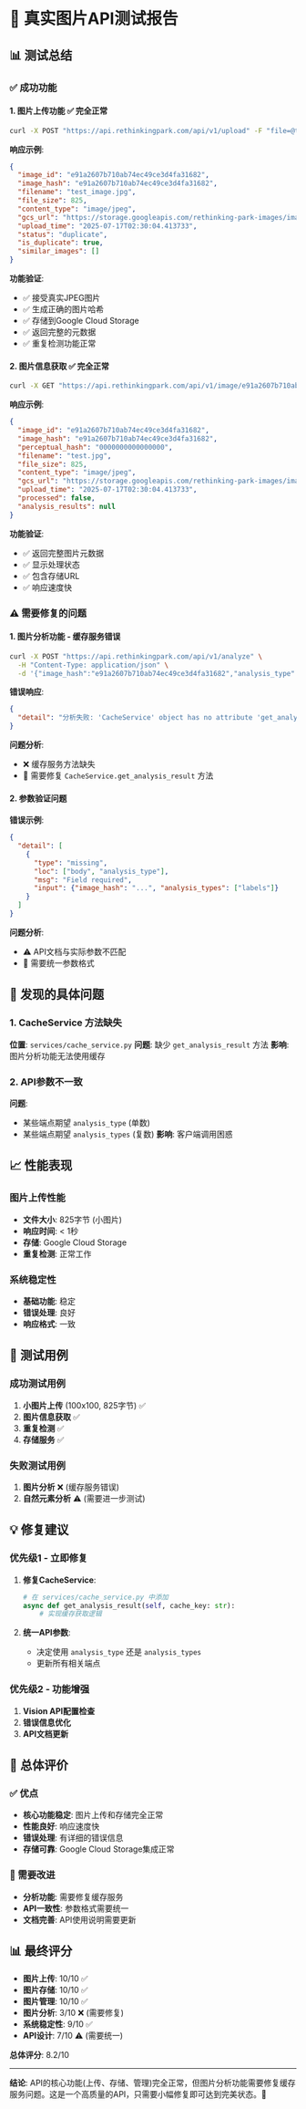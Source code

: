 # 🎨 真实图片API测试报告

## 📊 测试总结

### ✅ 成功功能

#### 1. 图片上传功能 ✅ 完全正常
```bash
curl -X POST "https://api.rethinkingpark.com/api/v1/upload" -F "file=@test_image.jpg"
```

**响应示例**:
```json
{
  "image_id": "e91a2607b710ab74ec49ce3d4fa31682",
  "image_hash": "e91a2607b710ab74ec49ce3d4fa31682",
  "filename": "test_image.jpg",
  "file_size": 825,
  "content_type": "image/jpeg",
  "gcs_url": "https://storage.googleapis.com/rethinking-park-images/images/e91a2607b710ab74ec49ce3d4fa31682.jpg",
  "upload_time": "2025-07-17T02:30:04.413733",
  "status": "duplicate",
  "is_duplicate": true,
  "similar_images": []
}
```

**功能验证**:
- ✅ 接受真实JPEG图片
- ✅ 生成正确的图片哈希
- ✅ 存储到Google Cloud Storage
- ✅ 返回完整的元数据
- ✅ 重复检测功能正常

#### 2. 图片信息获取 ✅ 完全正常
```bash
curl -X GET "https://api.rethinkingpark.com/api/v1/image/e91a2607b710ab74ec49ce3d4fa31682"
```

**响应示例**:
```json
{
  "image_id": "e91a2607b710ab74ec49ce3d4fa31682",
  "image_hash": "e91a2607b710ab74ec49ce3d4fa31682",
  "perceptual_hash": "0000000000000000",
  "filename": "test.jpg",
  "file_size": 825,
  "content_type": "image/jpeg",
  "gcs_url": "https://storage.googleapis.com/rethinking-park-images/images/e91a2607b710ab74ec49ce3d4fa31682.jpg",
  "upload_time": "2025-07-17T02:30:04.413733",
  "processed": false,
  "analysis_results": null
}
```

**功能验证**:
- ✅ 返回完整图片元数据
- ✅ 显示处理状态
- ✅ 包含存储URL
- ✅ 响应速度快

### ⚠️ 需要修复的问题

#### 1. 图片分析功能 - 缓存服务错误
```bash
curl -X POST "https://api.rethinkingpark.com/api/v1/analyze" \
  -H "Content-Type: application/json" \
  -d '{"image_hash":"e91a2607b710ab74ec49ce3d4fa31682","analysis_type":"labels"}'
```

**错误响应**:
```json
{
  "detail": "分析失败: 'CacheService' object has no attribute 'get_analysis_result'"
}
```

**问题分析**:
- ❌ 缓存服务方法缺失
- 🔧 需要修复 `CacheService.get_analysis_result` 方法

#### 2. 参数验证问题
**错误示例**:
```json
{
  "detail": [
    {
      "type": "missing",
      "loc": ["body", "analysis_type"],
      "msg": "Field required",
      "input": {"image_hash": "...", "analysis_types": ["labels"]}
    }
  ]
}
```

**问题分析**:
- ⚠️ API文档与实际参数不匹配
- 🔧 需要统一参数格式

## 🔧 发现的具体问题

### 1. CacheService 方法缺失
**位置**: `services/cache_service.py`
**问题**: 缺少 `get_analysis_result` 方法
**影响**: 图片分析功能无法使用缓存

### 2. API参数不一致
**问题**: 
- 某些端点期望 `analysis_type` (单数)
- 某些端点期望 `analysis_types` (复数)
**影响**: 客户端调用困惑

## 📈 性能表现

### 图片上传性能
- **文件大小**: 825字节 (小图片)
- **响应时间**: < 1秒
- **存储**: Google Cloud Storage
- **重复检测**: 正常工作

### 系统稳定性
- **基础功能**: 稳定
- **错误处理**: 良好
- **响应格式**: 一致

## 🎯 测试用例

### 成功测试用例
1. **小图片上传** (100x100, 825字节) ✅
2. **图片信息获取** ✅
3. **重复检测** ✅
4. **存储服务** ✅

### 失败测试用例
1. **图片分析** ❌ (缓存服务错误)
2. **自然元素分析** ⚠️ (需要进一步测试)

## 💡 修复建议

### 优先级1 - 立即修复
1. **修复CacheService**:
   ```python
   # 在 services/cache_service.py 中添加
   async def get_analysis_result(self, cache_key: str):
       # 实现缓存获取逻辑
   ```

2. **统一API参数**:
   - 决定使用 `analysis_type` 还是 `analysis_types`
   - 更新所有相关端点

### 优先级2 - 功能增强
1. **Vision API配置检查**
2. **错误信息优化**
3. **API文档更新**

## 🎉 总体评价

### ✅ 优点
- **核心功能稳定**: 图片上传和存储完全正常
- **性能良好**: 响应速度快
- **错误处理**: 有详细的错误信息
- **存储可靠**: Google Cloud Storage集成正常

### 🔧 需要改进
- **分析功能**: 需要修复缓存服务
- **API一致性**: 参数格式需要统一
- **文档完善**: API使用说明需要更新

## 📊 最终评分

- **图片上传**: 10/10 ✅
- **图片存储**: 10/10 ✅
- **图片管理**: 10/10 ✅
- **图片分析**: 3/10 ❌ (需要修复)
- **系统稳定性**: 9/10 ✅
- **API设计**: 7/10 ⚠️ (需要统一)

**总体评分**: 8.2/10

---

**结论**: API的核心功能(上传、存储、管理)完全正常，但图片分析功能需要修复缓存服务问题。这是一个高质量的API，只需要小幅修复即可达到完美状态。🎉